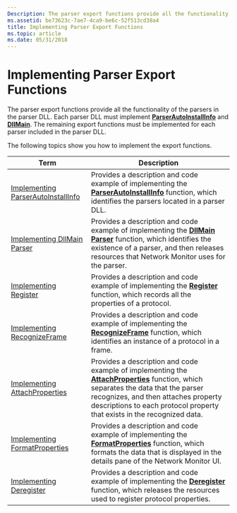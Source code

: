 ```yaml
---
Description: The parser export functions provide all the functionality of the parsers in the parser DLL. Each parser DLL must implement ParserAutoInstallInfo and DllMain. The remaining export functions must be implemented for each parser included in the parser DLL.
ms.assetid: be73623c-7ae7-4ca9-be6c-52f513cd38a4
title: Implementing Parser Export Functions
ms.topic: article
ms.date: 05/31/2018
---
```


# Implementing Parser Export Functions

The parser export functions provide all the functionality of the parsers in the parser DLL. Each parser DLL must implement [**ParserAutoInstallInfo**](parserautoinstallinfo.md) and [**DllMain**](dllmain-parser.md). The remaining export functions must be implemented for each parser included in the parser DLL.

The following topics show you how to implement the export functions.



| Term                                                                                                                                                                                                                                                   | Description                                                                                                                                                                                                                                                                              |
|--------------------------------------------------------------------------------------------------------------------------------------------------------------------------------------------------------------------------------------------------------|------------------------------------------------------------------------------------------------------------------------------------------------------------------------------------------------------------------------------------------------------------------------------------------|
| <span id="Implementing_ParserAutoInstallInfo"></span><span id="implementing_parserautoinstallinfo"></span><span id="IMPLEMENTING_PARSERAUTOINSTALLINFO"></span>[Implementing ParserAutoInstallInfo](implementing-parserautoinstallinfo.md)<br/> | Provides a description and code example of implementing the [**ParserAutoInstallInfo**](parserautoinstallinfo.md) function, which identifies the parsers located in a parser DLL.<br/>                                                                                            |
| <span id="Implementing_DllMain_Parser"></span><span id="implementing_dllmain_parser"></span><span id="IMPLEMENTING_DLLMAIN_PARSER"></span>[Implementing DllMain Parser](implementing-dllmain-parser.md)<br/>                                    | Provides a description and code example of implementing the [**DllMain Parser**](dllmain-parser.md) function, which identifies the existence of a parser, and then releases resources that Network Monitor uses for the parser.<br/>                                              |
| <span id="Implementing_Register"></span><span id="implementing_register"></span><span id="IMPLEMENTING_REGISTER"></span>[Implementing Register](implementing-register.md)<br/>                                                                  | Provides a description and code example of implementing the [**Register**](register-parser.md) function, which records all the properties of a protocol.<br/>                                                                                                                     |
| <span id="Implementing_RecognizeFrame"></span><span id="implementing_recognizeframe"></span><span id="IMPLEMENTING_RECOGNIZEFRAME"></span>[Implementing RecognizeFrame](implementing-recognizeframe.md)<br/>                                    | Provides a description and code example of implementing the [**RecognizeFrame**](recognizeframe.md) function, which identifies an instance of a protocol in a frame.<br/>                                                                                                         |
| <span id="Implementing_AttachProperties"></span><span id="implementing_attachproperties"></span><span id="IMPLEMENTING_ATTACHPROPERTIES"></span>[Implementing AttachProperties](implementing-attachproperties.md)<br/>                          | Provides a description and code example of implementing the [**AttachProperties**](attachproperties.md) function, which separates the data that the parser recognizes, and then attaches property descriptions to each protocol property that exists in the recognized data.<br/> |
| <span id="Implementing_FormatProperties"></span><span id="implementing_formatproperties"></span><span id="IMPLEMENTING_FORMATPROPERTIES"></span>[Implementing FormatProperties](implementing-formatproperties.md)<br/>                          | Provides a description and code example of implementing the [**FormatProperties**](formatproperties.md) function, which formats the data that is displayed in the details pane of the Network Monitor UI.<br/>                                                                    |
| <span id="Implementing_Deregister"></span><span id="implementing_deregister"></span><span id="IMPLEMENTING_DEREGISTER"></span>[Implementing Deregister](implementing-deregister.md)<br/>                                                        | Provides a description and code example of implementing the [**Deregister**](deregister.md) function, which releases the resources used to register protocol properties.<br/>                                                                                                     |



 

 

 





